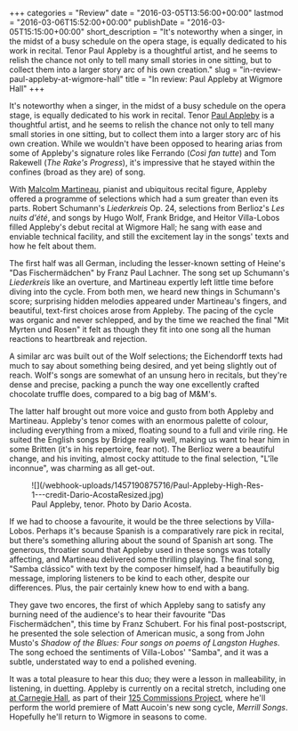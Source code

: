 +++
categories = "Review"
date = "2016-03-05T13:56:00+00:00"
lastmod = "2016-03-06T15:52:00+00:00"
publishDate = "2016-03-05T15:15:00+00:00"
short_description = "It's noteworthy when a singer, in the midst of a busy schedule on the opera stage, is equally dedicated to his work in recital. Tenor Paul Appleby is a thoughtful artist, and he seems to relish the chance not only to tell many small stories in one sitting, but to collect them into a larger story arc of his own creation."
slug = "in-review-paul-appleby-at-wigmore-hall"
title = "In review: Paul Appleby at Wigmore Hall"
+++

It's noteworthy when a singer, in the midst of a busy schedule on the opera stage, is equally dedicated to his work in recital. Tenor [Paul Appleby](/scene/people/paul-appleby/) is a thoughtful artist, and he seems to relish the chance not only to tell many small stories in one sitting, but to collect them into a larger story arc of his own creation. While we wouldn't have been opposed to hearing arias from some of Appleby's signature roles like Ferrando (*Così fan tutte*) and Tom Rakewell (*The Rake's Progress*), it's impressive that he stayed within the confines (broad as they are) of song. 

With [Malcolm Martineau](http://martineau.info/), pianist and ubiquitous recital figure, Appleby offered a programme of selections which had a sum greater than even its parts. Robert Schumann's *Liederkreis* Op. 24, selections from Berlioz's *Les nuits d'été*, and songs by Hugo Wolf, Frank Bridge, and Heitor Villa-Lobos filled Appleby's debut recital at Wigmore Hall; he sang with ease and enviable technical facility, and still the excitement lay in the songs' texts and how he felt about them.

The first half was all German, including the lesser-known setting of Heine's "Das Fischermädchen" by Franz Paul Lachner. The song set up Schumann's *Liederkreis* like an overture, and Martineau expertly left little time before diving into the cycle. From both men, we heard new things in Schumann's score; surprising hidden melodies appeared under Martineau's fingers, and beautiful, text-first choices arose from Appleby. The pacing of the cycle was organic and never schlepped, and by the time we reached the final "Mit Myrten und Rosen" it felt as though they fit into one song all the human reactions to heartbreak and rejection.

A similar arc was built out of the Wolf selections; the Eichendorff texts had much to say about something being desired, and yet being slightly out of reach. Wolf's songs are somewhat of an unsung hero in recitals, but they're dense and precise, packing a punch the way one excellently crafted chocolate truffle does, compared to a big bag of M&M's.

The latter half brought out more voice and gusto from both Appleby and Martineau. Appleby's tenor comes with an enormous palette of colour, including everything from a mixed, floating sound to a full and virile ring. He suited the English songs by Bridge really well, making us want to hear him in some Britten (it's in his repertoire, fear not). The Berlioz were a beautiful change, and his inviting, almost cocky attitude to the final selection, "L'île inconnue", was charming as all get-out.

<figure data-type="image">
![](/webhook-uploads/1457190875716/Paul-Appleby-High-Res-1---credit-Dario-AcostaResized.jpg)
<figcaption>Paul Appleby, tenor. Photo by Dario Acosta.</figcaption>
</figure>

If we had to choose a favourite, it would be the three selections by Villa-Lobos. Perhaps it's because Spanish is a comparatively rare pick in recital, but there's something alluring about the sound of Spanish art song. The generous, throatier sound that Appleby used in these songs was totally affecting, and Martineau delivered some thrilling playing. The final song, "Samba clássico" with text by the composer himself, had a beautifully big message, imploring listeners to be kind to each other, despite our differences. Plus, the pair certainly knew how to end with a bang.

They gave two encores, the first of which Appleby sang to satisfy any burning need of the audience's to hear their favourite "Das Fischermädchen", this time by Franz Schubert. For his final post-postscript, he presented the sole selection of American music, a song from John Musto's *Shadow of the Blues: Four songs on poems of Langston Hughes*. The song echoed the sentiments of Villa-Lobos' "Samba", and it was a subtle, understated way to end a polished evening.

It was a total pleasure to hear this duo; they were a lesson in malleability, in listening, in duetting. Appleby is currently on a recital stretch, including one [at Carnegie Hall](http://www.carnegiehall.org/Calendar/2016/3/16/0730/PM/Paul-Appleby-Ken-Noda/), as part of their [125 Commissions Project](http://www.carnegiehall.org/125commissions/), where he'll perform the world premiere of Matt Aucoin's new song cycle, *Merrill Songs*. Hopefully he'll return to Wigmore in seasons to come.
